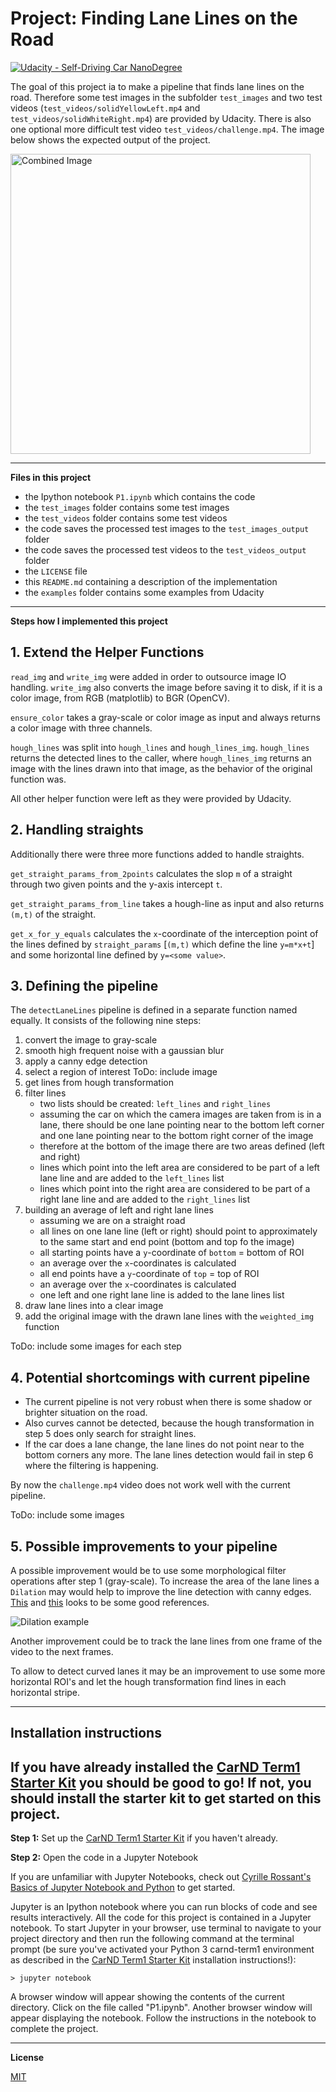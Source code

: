 # **Project: Finding Lane Lines on the Road**
[![Udacity - Self-Driving Car NanoDegree](https://s3.amazonaws.com/udacity-sdc/github/shield-carnd.svg)](http://www.udacity.com/drive)

The goal of this project ia to make a pipeline that finds lane lines on the road.
Therefore some test images in the subfolder `test_images` and two test videos (`test_videos/solidYellowLeft.mp4` and `test_videos/solidWhiteRight.mp4`) are provided by Udacity.
There is also one optional more difficult test video `test_videos/challenge.mp4`.
The image below shows the expected output of the project.

<img src="examples/laneLines_thirdPass.jpg" width="480" alt="Combined Image" />

---

**Files in this project**

* the Ipython notebook `P1.ipynb` which contains the code
* the `test_images` folder contains some test images
* the `test_videos` folder contains some test videos
* the code saves the processed test images to the `test_images_output` folder
* the code saves the processed test videos to the `test_videos_output` folder
* the `LICENSE` file
* this `README.md` containing a description of the implementation
* the `examples` folder contains some examples from Udacity

---

**Steps how I implemented this project**

## 1. Extend the Helper Functions

`read_img` and `write_img` were added in order to outsource image IO handling.
`write_img` also converts the image before saving it to disk, if it is a color image, from RGB (matplotlib) to BGR (OpenCV).

`ensure_color` takes a gray-scale or color image as input and always returns a color image with three channels.

`hough_lines` was split into `hough_lines` and `hough_lines_img`.
`hough_lines` returns the detected lines to the caller, where `hough_lines_img` returns an image with the lines drawn into that image, as the behavior of the original function was.

All other helper function were left as they were provided by Udacity.

## 2. Handling straights

Additionally there were three more functions added to handle straights.

`get_straight_params_from_2points` calculates the slop `m` of a straight through two given points and the y-axis intercept `t`.

`get_straight_params_from_line` takes a hough-line as input and also returns `(m,t)` of the straight.

`get_x_for_y_equals` calculates the `x`-coordinate of the interception point of the lines defined by `straight_params` [`(m,t)` which define the line `y=m*x+t`] and some horizontal line defined by `y=<some value>`.

## 3. Defining the pipeline

The `detectLaneLines` pipeline is defined in a separate function named equally.
It consists of the following nine steps:

1. convert the image to gray-scale
2. smooth high frequent noise with a gaussian blur
3. apply a canny edge detection
4. select a region of interest
    ToDo: include image
5. get lines from hough transformation
6. filter lines
    * two lists should be created: `left_lines` and `right_lines`
    * assuming the car on which the camera images are taken from is in a lane, there should be one lane pointing near to the bottom left corner and one lane pointing near to the bottom right corner of the image
    * therefore at the bottom of the image there are two areas defined (left and right)
    * lines which point into the left area are considered to be part of a left lane line and are added to the `left_lines` list
    * lines which point into the right area are considered to be part of a right lane line and are added to the `right_lines` list
7. building an average of left and right lane lines
    * assuming we are on a straight road
    * all lines on one lane line (left or right) should point to approximately to the same start and end point (bottom and top fo the image)
    * all starting points have a `y`-coordinate of `bottom` = bottom of ROI
    * an average over the `x`-coordinates is calculated
    * all end points have a `y`-coordinate of `top` = top of ROI
    * an average over the `x`-coordinates is calculated
    * one left and one right lane line is added to the lane lines list
8. draw lane lines into a clear image
9. add the original image with the drawn lane lines with the `weighted_img` function

ToDo: include some images for each step

## 4. Potential shortcomings with current pipeline

* The current pipeline is not very robust when there is some shadow or brighter situation on the road.
* Also curves cannot be detected, because the hough transformation in step 5 does only search for straight lines.
* If the car does a lane change, the lane lines do not point near to the bottom corners any more. The lane lines detection would fail in step 6 where the filtering is happening.

By now the `challenge.mp4` video does not work well with the current pipeline.

ToDo: include some images

## 5. Possible improvements to your pipeline

A possible improvement would be to use some morphological filter operations after step 1 (gray-scale).
To increase the area of the lane lines a `Dilation` may would help to improve the line detection with canny edges.
[This](https://www.cs.auckland.ac.nz/courses/compsci773s1c/lectures/ImageProcessing-html/topic4.htm) and [this](http://scikit-image.org/docs/dev/auto_examples/xx_applications/plot_morphology.html) looks to be some good references.

![Dilation example](https://www.cs.auckland.ac.nz/courses/compsci773s1c/lectures/ImageProcessing-html/mor-pri-dilation.gif)

Another improvement could be to track the lane lines from one frame of the video to the next frames.

To allow to detect curved lanes it may be an improvement to use some more horizontal ROI's and let the hough transformation find lines in each horizontal stripe.

---

**Installation instructions**
---

## If you have already installed the [CarND Term1 Starter Kit](https://github.com/udacity/CarND-Term1-Starter-Kit/blob/master/README.md) you should be good to go!   If not, you should install the starter kit to get started on this project. ##

**Step 1:** Set up the [CarND Term1 Starter Kit](https://classroom.udacity.com/nanodegrees/nd013/parts/fbf77062-5703-404e-b60c-95b78b2f3f9e/modules/83ec35ee-1e02-48a5-bdb7-d244bd47c2dc/lessons/8c82408b-a217-4d09-b81d-1bda4c6380ef/concepts/4f1870e0-3849-43e4-b670-12e6f2d4b7a7) if you haven't already.

**Step 2:** Open the code in a Jupyter Notebook

If you are unfamiliar with Jupyter Notebooks, check out <A HREF="https://www.packtpub.com/books/content/basics-jupyter-notebook-and-python" target="_blank">Cyrille Rossant's Basics of Jupyter Notebook and Python</A> to get started.

Jupyter is an Ipython notebook where you can run blocks of code and see results interactively.  All the code for this project is contained in a Jupyter notebook. To start Jupyter in your browser, use terminal to navigate to your project directory and then run the following command at the terminal prompt (be sure you've activated your Python 3 carnd-term1 environment as described in the [CarND Term1 Starter Kit](https://github.com/udacity/CarND-Term1-Starter-Kit/blob/master/README.md) installation instructions!):

`> jupyter notebook`

A browser window will appear showing the contents of the current directory.  Click on the file called "P1.ipynb".  Another browser window will appear displaying the notebook.  Follow the instructions in the notebook to complete the project.

---

**License**

[MIT](LICENSE)
